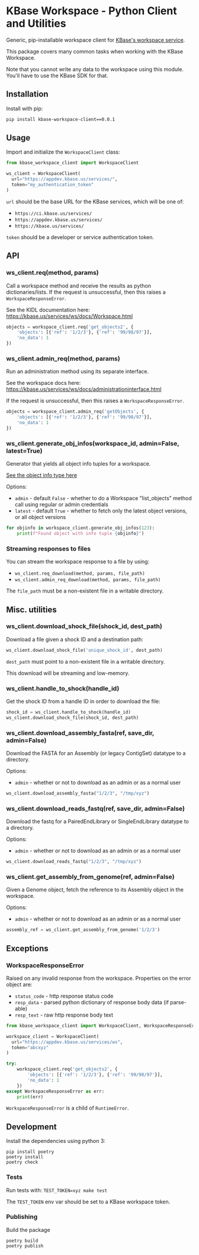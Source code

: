 # KBase Workspace - Python Client and Utilities

Generic, pip-installable workspace client for [KBase's workspace service](https://kbase.us/services/ws/docs).

This package covers many common tasks when working with the KBase Workspace.

Note that you cannot write any data to the workspace using this module. You'll have to use the KBase SDK for that.

## Installation

Install with pip:

```sh
pip install kbase-workspace-client==0.0.1
```

## Usage

Import and initialize the `WorkspaceClient` class:

```py
from kbase_workspace_client import WorkspaceClient

ws_client = WorkspaceClient(
  url="https://appdev.kbase.us/services/",
  token="my_authentication_token"
)
```

`url` should be the base URL for the KBase services, which will be one of:

* `https://ci.kbase.us/services/`
* `https://appdev.kbase.us/services/`
* `https://kbase.us/services/`

`token` should be a developer or service authentication token.

## API

### ws_client.req(method, params)

Call a workspace method and receive the results as python dictionaries/lists. If the request is unsuccessful, then this raises a `WorkspaceResponseError`.

See the KIDL documentation here: https://kbase.us/services/ws/docs/Workspace.html

```py
objects = workspace_client.req('get_objects2', {
    'objects': [{'ref': '1/2/3'}, {'ref': '99/98/97'}],
    'no_data': 1
})
```

### ws_client.admin_req(method, params)

Run an administration method using its separate interface.

See the workspace docs here: https://kbase.us/services/ws/docs/administrationinterface.html

If the request is unsuccessful, then this raises a `WorkspaceResponseError`.

```py
objects = workspace_client.admin_req('getObjects', {
    'objects': [{'ref': '1/2/3'}, {'ref': '99/98/97'}],
    'no_data': 1
})
```

### ws_client.generate_obj_infos(workspace_id, admin=False, latest=True)

Generator that yields all object info tuples for a workspace.

[See the object info type here](https://kbase.us/services/ws/docs/Workspace.html#typedefWorkspace.object_info)

Options:
* `admin` - default `False` - whether to do a Workspace "list_objects" method call using regular or admin credentials
* `latest` - default `True` - whether to fetch only the latest object versions, or all object versions

```py
for objinfo in workspace_client.generate_obj_infos(123):
    print(f"Found object with info tuple {objinfo}")
```

### Streaming responses to files

You can stream the workspace response to a file by using:

* `ws_client.req_download(method, params, file_path)`
* `ws_client.admin_req_download(method, params, file_path)`

The `file_path` must be a non-existent file in a writable directory.

## Misc. utilities

### ws_client.download_shock_file(shock_id, dest_path)

Download a file given a shock ID and a destination path:

```py
ws_client.download_shock_file('unique_shock_id', dest_path)
```

`dest_path` must point to a non-existent file in a writable directory.

This download will be streaming and low-memory.

### ws_client.handle_to_shock(handle_id)

Get the shock ID from a handle ID in order to download the file:

```py
shock_id = ws_client.handle_to_shock(handle_id)
ws_client.download_shock_file(shock_id, dest_path)
```

### ws_client.download_assembly_fasta(ref, save_dir, admin=False)

Download the FASTA for an Assembly (or legacy ContigSet) datatype to a directory.

Options:
* `admin` - whether or not to download as an admin or as a normal user

```py
ws_client.download_assembly_fasta("1/2/3", "/tmp/xyz")
```

### ws_client.download_reads_fastq(ref, save_dir, admin=False)

Download the fastq for a PairedEndLibrary or SingleEndLibrary datatype to a directory.

Options:
* `admin` - whether or not to download as an admin or as a normal user

```py
ws_client.download_reads_fastq("1/2/3", "/tmp/xyz")
```

### ws_client.get_assembly_from_genome(ref, admin=False)

Given a Genome object, fetch the reference to its Assembly object in the workspace.

Options:
* `admin` - whether or not to download as an admin or as a normal user

```py
assembly_ref = ws_client.get_assembly_from_genome('1/2/3')
```

## Exceptions

### WorkspaceResponseError

Raised on any invalid response from the workspace. Properties on the error object are:

* `status_code` - http response status code
* `resp_data` - parsed python dictionary of response body data (if parse-able)
* `resp_text` - raw http response body text

```py
from kbase_workspace_client import WorkspaceClient, WorkspaceResponseError

workspace_client = WorkspaceClient(
  url="https://appdev.kbase.us/services/ws",
  token="abcxyz"
)

try:
    workspace_client.req('get_objects2', {
        'objects': [{'ref': '1/2/3'}, {'ref': '99/98/97'}],
        'no_data': 1
    })
except WorkspaceResponseError as err:
    print(err)
```

`WorkspaceResponseError` is a child of `RuntimeError`.

## Development

Install the dependencies using python 3:

```
pip install poetry
poetry install
poetry check
```

### Tests

Run tests with: `TEST_TOKEN=xyz make test`

The `TEST_TOKEN` env var should be set to a KBase workspace token.

### Publishing

Build the package

```
poetry build
poetry publish
```
